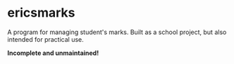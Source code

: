 ericsmarks
==========

A program for managing student's marks. Built as a school project, but also intended for practical use.

**Incomplete and unmaintained!**
